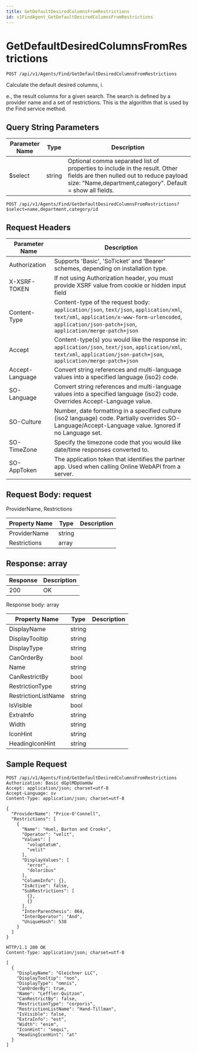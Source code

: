 ```yaml
---
title: GetDefaultDesiredColumnsFromRestrictions
id: v1FindAgent_GetDefaultDesiredColumnsFromRestrictions
---
```


# GetDefaultDesiredColumnsFromRestrictions

```http
POST /api/v1/Agents/Find/GetDefaultDesiredColumnsFromRestrictions
```

Calculate the default desired columns, i.

e., the result columns for a given search. The search is defined by a provider name and a set of restrictions. This is the algorithm that is used by the Find service method.





## Query String Parameters

| Parameter Name | Type |  Description |
|----------------|------|--------------|
| $select | string |  Optional comma separated list of properties to include in the result. Other fields are then nulled out to reduce payload size: "Name,department,category". Default = show all fields. |

```http
POST /api/v1/Agents/Find/GetDefaultDesiredColumnsFromRestrictions?$select=name,department,category/id
```


## Request Headers

| Parameter Name | Description |
|----------------|-------------|
| Authorization  | Supports 'Basic', 'SoTicket' and 'Bearer' schemes, depending on installation type. |
| X-XSRF-TOKEN   | If not using Authorization header, you must provide XSRF value from cookie or hidden input field |
| Content-Type | Content-type of the request body: `application/json`, `text/json`, `application/xml`, `text/xml`, `application/x-www-form-urlencoded`, `application/json-patch+json`, `application/merge-patch+json` |
| Accept         | Content-type(s) you would like the response in: `application/json`, `text/json`, `application/xml`, `text/xml`, `application/json-patch+json`, `application/merge-patch+json` |
| Accept-Language | Convert string references and multi-language values into a specified language (iso2) code. |
| SO-Language | Convert string references and multi-language values into a specified language (iso2) code. Overrides Accept-Language value. |
| SO-Culture | Number, date formatting in a specified culture (iso2 language) code. Partially overrides SO-Language/Accept-Language value. Ignored if no Language set. |
| SO-TimeZone | Specify the timezone code that you would like date/time responses converted to. |
| SO-AppToken | The application token that identifies the partner app. Used when calling Online WebAPI from a server. |

## Request Body: request  

ProviderName, Restrictions 

| Property Name | Type |  Description |
|----------------|------|--------------|
| ProviderName | string |  |
| Restrictions | array |  |


## Response: array



| Response | Description |
|----------------|-------------|
| 200 | OK |

Response body: array

| Property Name | Type |  Description |
|----------------|------|--------------|
| DisplayName | string |  |
| DisplayTooltip | string |  |
| DisplayType | string |  |
| CanOrderBy | bool |  |
| Name | string |  |
| CanRestrictBy | bool |  |
| RestrictionType | string |  |
| RestrictionListName | string |  |
| IsVisible | bool |  |
| ExtraInfo | string |  |
| Width | string |  |
| IconHint | string |  |
| HeadingIconHint | string |  |

## Sample Request

```http!
POST /api/v1/Agents/Find/GetDefaultDesiredColumnsFromRestrictions
Authorization: Basic dGplMDpUamUw
Accept: application/json; charset=utf-8
Accept-Language: sv
Content-Type: application/json; charset=utf-8

{
  "ProviderName": "Price-O'Connell",
  "Restrictions": [
    {
      "Name": "Huel, Barton and Crooks",
      "Operator": "velit",
      "Values": [
        "voluptatum",
        "velit"
      ],
      "DisplayValues": [
        "error",
        "doloribus"
      ],
      "ColumnInfo": {},
      "IsActive": false,
      "SubRestrictions": [
        {},
        {}
      ],
      "InterParenthesis": 864,
      "InterOperator": "And",
      "UniqueHash": 538
    }
  ]
}
```

```http_
HTTP/1.1 200 OK
Content-Type: application/json; charset=utf-8

[
  {
    "DisplayName": "Gleichner LLC",
    "DisplayTooltip": "non",
    "DisplayType": "omnis",
    "CanOrderBy": true,
    "Name": "Leffler-Quitzon",
    "CanRestrictBy": false,
    "RestrictionType": "corporis",
    "RestrictionListName": "Hand-Tillman",
    "IsVisible": false,
    "ExtraInfo": "est",
    "Width": "enim",
    "IconHint": "sequi",
    "HeadingIconHint": "at"
  }
]
```